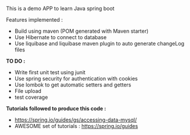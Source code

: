 This is a demo APP to learn Java spring boot

Features implemented :

- Build using maven (POM generated with Maven starter)
- Use Hibernate to connect to database
- Use liquibase and liquibase maven plugin to auto generate changeLog files

**TO DO :**

- Write first unit test using junit
- Use spring security for authentication with cookies
- Use lombok to get automatic setters and getters
- File upload
- test coverage

**Tutorials followed to produce this code :**

- https://spring.io/guides/gs/accessing-data-mysql/
- AWESOME set of tutorials : https://spring.io/guides
